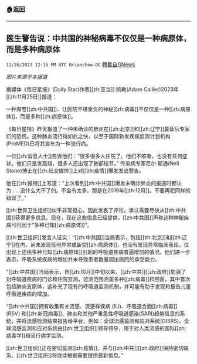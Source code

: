 ###  [:house:返回](README.md)
---


## 医生警告说：中共国的神秘病毒不仅仅是一种病原体，而是多种病原体
`11/26/2023 12:16 PM UTC Brianchow-DC` [轉載自GNews](https://gnews.org/articles/2039074)

*图片来源于本报道*

据媒体《每日星报》(Daily Star)作者[[zh:亚当]]·凯勒(Adam Cailler)2023年[[zh:11月25日]]报道：

一种席卷[[zh:中共国]]、让医院不堪重负的神秘[[zh:病毒]]不仅仅是一种[[zh:病原体]]，而是多种[[zh:病原体]]。

《每日星报》昨天报道了一种未确诊的肺炎在[[zh:北京]]和[[zh:辽宁]]蔓延后专家们的恐慌。这种肺炎流行得如此之快，以至于国际新发疾病监测计划机构(ProMED)已将其宣布为一种流行病。

一位[[zh:消息人士]]告诉他们：“很多很多人住院了。他们不咳嗽，也没有任何症状。他们只是发高烧，很多人还出现了肺部结节。” 传染病专家尼尔·斯通(Neil Stone)博士在[[zh:社交媒体]]上对[[zh:疫情]]爆发发出警告。

他在[[zh:推特]]上写道：“上次看到[[zh:中共国]]爆发未确诊肺炎的报道时都认为......没什么大不了的。不会有太多。那是在2019年[[zh:12月]]。不要再犯同样的错误了。”

[[zh:世界卫生组织]]似乎非常担心，因此发表了评论，承认需要尽快从[[zh:中共国]]获得更多信息。现在，现在这些信息已经提供，[[zh:中共国]]声称这种神秘疾病可归因于“多种已知[[zh:病原体]]”。

[[zh:世卫组织]]发言人证实：“[[zh:中共国]]当局表示，包括[[zh:北京]]和[[zh:辽宁]]在内，尚未发现任何异常或新型[[zh:病原体]]，也没有发现异常临床表现，仅出现上述由多种已知[[zh:病原体]]引起的呼吸道疾病普遍增加的情况。他们进一步表示，呼吸系统疾病的增加并未导致患者数量超出医院的承受能力。

“[[zh:中共国]]当局表示，自[[zh:10月]]中旬以来，[[zh:中共]][[zh:政府]]加强了对呼吸道疾病的门诊和住院监测，监测范围涵盖多种[[zh:病毒]]和细菌，其中首次包括肺炎支原体，这补充了现有的呼吸道监测机制，并可能有助于发现和报告儿童呼吸道疾病的增加。

“[[zh:中共国]]拥有收集有关流感、流感样疾病 (ILI)、呼吸道合胞[[zh:病毒]] (RSV) 和[[zh:新冠病毒]]、肺炎和其他严重急性呼吸道感染(SARI)趋势信息的系统，并将流感检测结果报告给平台，例如：全球流感监测和应对系统(GISRS)。全球流感监测和应对系统由[[zh:世卫组织]]领导领导，用于对人类流感的国际[[zh:病毒学]]和流行病学监测。

[[zh:世卫组织]]正在密切监测[[zh:疫情]]，并与[[zh:中共]][[zh:政府]]保持密切联系。[[zh:世卫组织]]将继续根据需要提供最新信息。”
